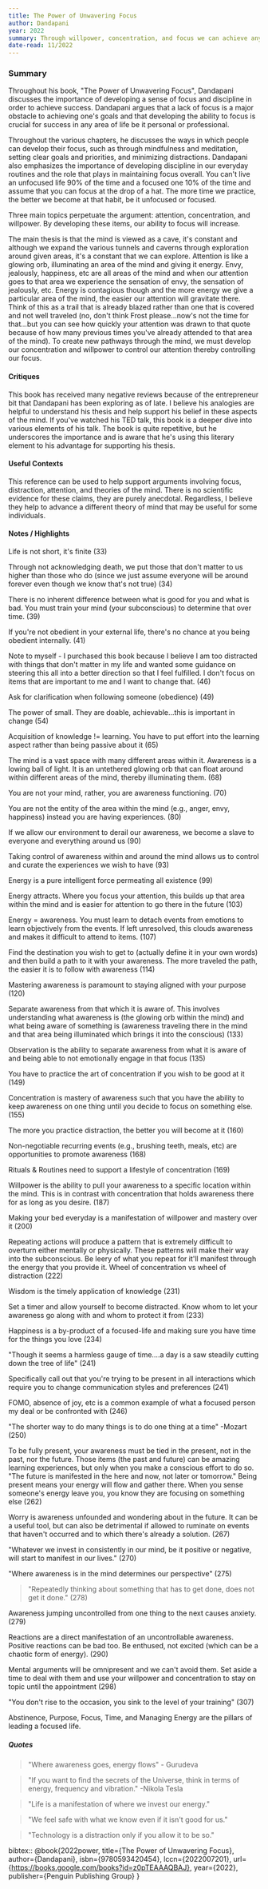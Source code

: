 ```yaml
---
title: The Power of Unwavering Focus
author: Dandapani
year: 2022
summary: Through willpower, concentration, and focus we can achieve anything we set our minds to.  Dandapani uses his training from a Hindu monk to help others control their mind and build a focused lifestyle.
date-read: 11/2022
---
```

### Summary

Throughout his book, "The Power of Unwavering Focus", Dandapani discusses the importance of developing a sense of focus and discipline in order to achieve success.  Dandapani argues that a lack of focus is a major obstacle to achieving one's goals and that developing the ability to focus is crucial for success in any area of life be it personal or professional.

Throughout the various chapters, he discusses the ways in which people can develop their focus, such as through mindfulness and meditation, setting clear goals and priorities, and minimizing distractions. Dandapani also emphasizes the importance of developing discipline in our everyday routines and the role that plays in maintaining focus overall.  You can't live an unfocused life 90% of the time and a focused one 10% of the time and assume that you can focus at the drop of a hat.  The more time we practice, the better we become at that habit, be it unfocused or focused.

Three main topics perpetuate the argument: attention, concentration, and willpower.  By developing these items, our ability to focus will increase.

The main thesis is that the mind is viewed as a cave, it's constant and although we expand the various tunnels and caverns through exploration around given areas, it's a constant that we can explore.  Attention is like a glowing orb, illuminating an area of the mind and giving it energy.  Envy, jealously, happiness, etc are all areas of the mind and when our attention goes to that area we experience the sensation of envy, the sensation of jealously, etc.  Energy is contagious though and the more energy we give a particular area of the mind, the easier our attention will gravitate there.  Think of this as a trail that is already blazed rather than one that is covered and not well traveled (no, don't think Frost please...now's not the time for that...but you can see how quickly your attention was drawn to that quote because of how many previous times you've already attended to that area of the mind).  To create new pathways through the mind, we must develop our concentration and willpower to control our attention thereby controlling our focus.

#### Critiques
This book has received many negative reviews because of the entrepreneur bit that Dandapani has been exploring as of late.  I believe his analogies are helpful to understand his thesis and help support his belief in these aspects of the mind.  If you've watched his TED talk, this book is a deeper dive into various elements of his talk.  The book is quite repetitive, but he underscores the importance and is aware that he's using this literary element to his advantage for supporting his thesis.

#### Useful Contexts
This reference can be used to help support arguments involving focus, distraction, attention, and theories of the mind.  There is no scientific evidence for these claims, they are purely anecdotal.  Regardless, I believe they help to advance a different theory of mind that may be useful for some individuals.

#### Notes / Highlights

Life is not short, it's finite (33)

Through not acknowledging death, we put those that don't matter to us higher than those who do (since we just assume everyone will be around forever even though we know that's not true) (34)

There is no inherent difference between what is good for you and what is bad.  You must train your mind (your subconscious) to determine that over time. (39)

If you're not obedient in your external life, there's no chance at you being obedient internally. (41)

Note to myself - I purchased this book because I believe I am too distracted with things that don't matter in my life and wanted some guidance on steering this all into a better direction so that I feel fulfilled.  I don't focus on items that are important to me and I want to change that. (46)

Ask for clarification when following someone (obedience) (49)

The power of small.  They are doable, achievable...this is important in change (54)

Acquisition of knowledge != learning.  You have to put effort into the learning aspect rather than being passive about it (65)

The mind is a vast space with many different areas within it.  Awareness is a lowing ball of light.  It is an untethered glowing orb that can float around within different areas of the mind, thereby illuminating them. (68)

You are not your mind, rather, you are awareness functioning. (70)

You are not the entity of the area within the mind (e.g., anger, envy, happiness) instead you are having experiences. (80)

If we allow our environment to derail our awareness, we become a slave to everyone and everything around us (90)

Taking control of awareness within and around the mind allows us to control and curate the experiences we wish to have (93)

Energy is a pure intelligent force permeating all existence (99)

Energy attracts.  Where you focus your attention, this builds up that area within the mind and is easier for attention to go there in the future (103)

Energy = awareness.  You must learn to detach events from emotions to learn objectively from the events.  If left unresolved, this clouds awareness and makes it difficult to attend to items. (107)

Find the destination you wish to get to (actually define it in your own words) and then build a path to it with your awareness.  The more traveled the path, the easier it is to follow with awareness (114)

Mastering awareness is paramount to staying aligned with your purpose (120)

Separate awareness from that which it is aware of.  This involves understanding what awareness is (the glowing orb within the mind) and what being aware of something is (awareness traveling there in the mind and that area being illuminated which brings it into the conscious) (133)

Observation is the ability to separate awareness from what it is aware of and being able to not emotionally engage in that focus (135)

You have to practice the art of concentration if you wish to be good at it (149)

Concentration is mastery of awareness such that you have the ability to keep awareness on one thing until you decide to focus on something else. (155)

The more you practice distraction, the better you will become at it (160)

Non-negotiable recurring events (e.g., brushing teeth, meals, etc) are opportunities to promote awareness (168)

Rituals & Routines need to support a lifestyle of concentration (169)

Willpower is the ability to pull your awareness to a specific location within the mind. This is in contrast with concentration that holds awareness there for as long as you desire. (187)

Making your bed everyday is a manifestation of willpower and mastery over it (200)

Repeating actions will produce a pattern that is extremely difficult to overturn either mentally or physically.  These patterns will make their way into the subconscious.  Be leery of what you repeat for it'll manifest through the energy that you provide it.  Wheel of concentration vs wheel of distraction (222)

Wisdom is the timely application of knowledge (231)

Set a timer and allow yourself to become distracted.  Know whom to let your awareness go along with and whom to protect it from (233)

Happiness is a by-product of a focused-life and making sure you have time for the things you love (234)

"Though it seems a harmless gauge of time....a day is a saw steadily cutting down the tree of life" (241)

Specifically call out that you're trying to be present in all interactions which require you to change communication styles and preferences (241)

FOMO, absence of joy, etc is a common example of what a focused person my deal or be confronted with (246)

"The shorter way to do many things is to do one thing at a time" -Mozart (250)

To be fully present, your awareness must be tied in the present, not in the past, nor the future.  Those items (the past and future) can be amazing learning experiences, but only when you make a conscious effort to do so.  "The future is manifested in the here and now, not later or tomorrow."  Being present means your energy will flow and gather there.  When you sense someone's energy leave you, you know they are focusing on something else (262)

Worry is awareness unfounded and wondering about in the future.  It can be a useful tool, but can also be detrimental if allowed to ruminate on events that haven't occurred and to which there's already a solution. (267)

"Whatever we invest in consistently in our mind, be it positive or negative, will start to manifest in our lives." (270)

"Where awareness is in the mind determines our perspective" (275)

> "Repeatedly thinking about something that has to get done, does not get it done." (278)

Awareness jumping uncontrolled from one thing to the next causes anxiety. (279)

Reactions are a direct manifestation of an uncontrollable awareness.  Positive reactions can be bad too.  Be enthused, not excited (which can be a chaotic form of energy). (290)

Mental arguments will be omnipresent and we can't avoid them.  Set aside a time to deal with them and use your willpower and concentration to stay on topic until the appointment (298)

"You don't rise to the occasion, you sink to the level of your training" (307)

Abstinence, Purpose, Focus, Time, and Managing Energy are the pillars of leading a focused life.

##### Quotes

> "Where awareness goes, energy flows" - Gurudeva

> "If you want to find the secrets of the Universe, think in terms of energy, frequency and vibration." -Nikola Tesla

> "Life is a manifestation of where we invest our energy."

> "We feel safe with what we know even if it isn't good for us."

> "Technology is a distraction only if you allow it to be so."


bibtex:: @book{2022power,
  title={The Power of Unwavering Focus},
  author={Dandapani},
  isbn={9780593420454},
  lccn={2022007201},
  url={https://books.google.com/books?id=z0pTEAAAQBAJ},
  year={2022},
  publisher={Penguin Publishing Group}
}
